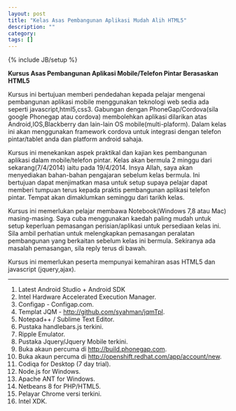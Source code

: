 ```yaml
---
layout: post
title: "Kelas Asas Pembangunan Aplikasi Mudah Alih HTML5"
description: ""
category: 
tags: []
---
```

{% include JB/setup %}

**Kursus Asas Pembangunan Aplikasi Mobile/Telefon Pintar Berasaskan HTML5**

Kursus ini bertujuan memberi pendedahan kepada pelajar mengenai pembangunan aplikasi mobile menggunakan teknologi web sedia ada seperti javascript,html5,css3. Gabungan dengan PhoneGap/Cordova(sila google Phonegap atau cordova) membolehkan aplikasi dilarikan atas Android,IOS,Blackberry dan lain-lain OS mobile(multi-plaform). Dalam kelas ini akan menggunakan framework cordova untuk integrasi dengan telefon pintar/tablet anda dan platform android sahaja.

Kursus ini menekankan aspek praktikal dan kajian kes pembangunan aplikasi dalam mobile/telefon pintar. Kelas akan bermula 2 minggu dari sekarang(7/4/2014) iaitu pada 19/4/2014. Insya Allah, saya akan menyediakan bahan-bahan pengajaran sebelum kelas bermula. Ini bertujuan dapat menjimatkan masa untuk setup supaya pelajar dapat memberi tumpuan terus kepada praktis pembangunan aplikasi telefon pintar. Tempat akan dimaklumkan seminggu dari tarikh kelas.

Kursus ini memerlukan pelajar membawa Notebook(Windows 7,8 atau Mac) masing-masing. Saya cuba menggunakan kaedah paling mudah untuk setup keperluan pemasangan perisian/aplikasi untuk persediaan kelas ini. Sila ambil perhatian untuk melengkapkan pemasangan peralatan pembangunan yang berkaitan sebelum kelas ini bermula. Sekiranya ada masalah pemasangan, sila reply terus di bawah. 

Kursus ini memerlukan peserta mempunyai kemahiran asas HTML5 dan javascript (jquery,ajax). 

---

1. Latest Android Studio + Android SDK
2. Intel Hardware Accelerated Execution Manager. 
3. Configap - Configap.com.
4. Templat JQM - http://github.com/syahman/jqmTpl.
5. Notepad++ / Sublime Text Editor.
6. Pustaka handlebars.js terkini.
7. Ripple Emulator.
8. Pustaka Jquery/Jquery Mobile terkini.
9. Buka akaun percuma di http://build.phonegap.com.
10. Buka akaun percuma di http://openshift.redhat.com/app/account/new.
11. Codiqa for Desktop (7 day trial).
12. Node.js for Windows.
13. Apache ANT for Windows.
14. Netbeans 8 for PHP/HTML5.
15. Pelayar Chrome versi terkini.
16. Intel XDK.